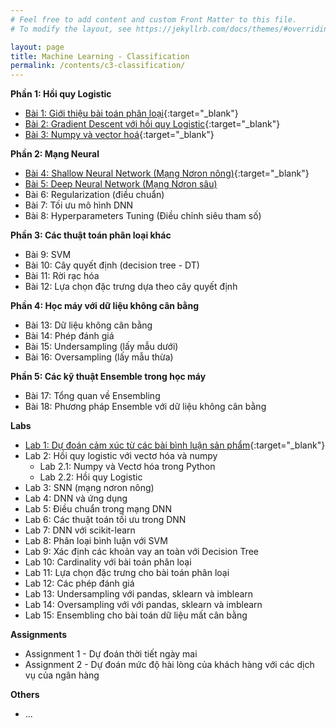 ```yaml
---
# Feel free to add content and custom Front Matter to this file.
# To modify the layout, see https://jekyllrb.com/docs/themes/#overriding-theme-defaults

layout: page
title: Machine Learning - Classification
permalink: /contents/c3-classification/
---
```


**Phần 1: Hồi quy Logistic**
<br>
- [Bài 1: Giới thiệu bài toán phân loại](lesson1-introduction.html){:target="_blank"}
- [Bài 2: Gradient Descent với hồi quy Logistic](lesson2-gradient-decent-vs-logictic-regression.html){:target="_blank"}
- [Bài 3: Numpy và vector hoá](l3-numpy-and-vectorization.html){:target="_blank"}

**Phần 2: Mạng Neural**
<br>
- [Bài 4: Shallow Neural Network (Mạng Nơron nông)](l4-shadow-network.html){:target="_blank"}
- [Bài 5: Deep Neural Network (Mạng Nơron sâu)](l5-deep-neural-network.html)
- Bài 6: Regularization (điều chuẩn) 
- Bài 7: Tối ưu mô hình DNN
- Bài 8: Hyperparameters Tuning (Điều chỉnh siêu tham số)
  
**Phần 3: Các thuật toán phân loại khác**
<br>
- Bài 9: SVM
- Bài 10: Cây quyết định (decision tree - DT)
- Bài 11: Rời rạc hóa
- Bài 12: Lựa chọn đặc trưng dựa theo cây quyết định

**Phần 4: Học máy với dữ liệu không cân bằng**
- Bài 13: Dữ liệu không cân bằng
- Bài 14: Phép đánh giá
- Bài 15: Undersampling (lấy mẫu dưới)
- Bài 16: Oversampling (lấy mẫu thừa)

**Phần 5: Các kỹ thuật Ensemble trong học máy**
- Bài 17: Tổng quan về Ensembling
- Bài 18: Phương pháp Ensemble với dữ liệu không cân bằng
  
**Labs**
<br>

- [Lab 1: Dự đoán cảm xúc từ các bài bình luận sản phẩm](lab-1-du-doan-cam-xuc-dua-tren-binh-luan.html){:target="_blank"}
- Lab 2: Hồi quy logistic với vectơ hóa và numpy
  - Lab 2.1: Numpy và Vectơ hóa trong Python
  - Lab 2.2: Hồi quy Logistic
- Lab 3: SNN (mạng nơron nông)
- Lab 4: DNN và ứng dụng
- Lab 5: Điều chuẩn trong mạng DNN
- Lab 6: Các thuật toán tối ưu trong DNN
- Lab 7: DNN với scikit-learn
- Lab 8: Phân loại bình luận với SVM
- Lab 9: Xác định các khoản vay an toàn với Decision Tree
- Lab 10: Cardinality với bài toán phân loại
- Lab 11: Lựa chọn đặc trưng cho bài toán phân loại
- Lab 12: Các phép đánh giá
- Lab 13: Undersampling với pandas, sklearn và imblearn
- Lab 14: Oversampling với với pandas, sklearn và imblearn
- Lab 15: Ensembling cho bài toán dữ liệu mất cân bằng
  
**Assignments**
<br>
- Assignment 1 - Dự đoán thời tiết ngày mai
- Assignment 2 - Dự đoán mức độ hài lòng của khách hàng với các dịch vụ của ngân hàng

**Others**
<br>
  
- ...